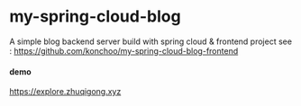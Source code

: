 # my-spring-cloud-blog
A simple blog backend server build with spring cloud & frontend project see : https://github.com/konchoo/my-spring-cloud-blog-frontend

#### demo
https://explore.zhuqigong.xyz
